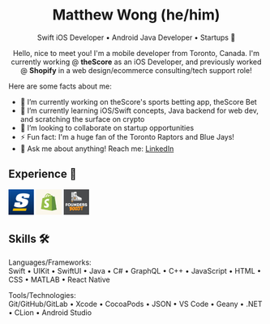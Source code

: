 <h1 align="center">Matthew Wong (he/him)</h1>
<p align="center">Swift iOS Developer • Android Java Developer • Startups 🚀</p>
<p align="center">Hello, nice to meet you! I'm a mobile developer from Toronto, Canada. I'm currently working @ <b>theScore</b> as an iOS Developer, and previously worked @ <b>Shopify</b> in a web design/ecommerce consulting/tech support role!</p>

Here are some facts about me:
- 📱 I’m currently working on theScore's sports betting app, theScore Bet
- 🌱 I’m currently learning iOS/Swift concepts, Java backend for web dev, and scratching the surface on crypto
- 👯 I’m looking to collaborate on startup opportunities
- ⚡ Fun fact: I'm a huge fan of the Toronto Raptors and Blue Jays!
- 💬 Ask me about anything! Reach me: <a href="https://www.linkedin.com/in/mattwong-ca">LinkedIn</a> 
<!-- - 🤔 I’m looking for help with ... -->

<h2>Experience 💼</h2>

<img src="https://github.com/MattWong-ca/MattWong-ca/blob/main/theScore.png" width=10% height=10%>  <img src="https://github.com/MattWong-ca/MattWong-ca/blob/main/Shopify.jpeg" width=10% height=10%>  <img src="https://github.com/MattWong-ca/MattWong-ca/blob/main/FoundersBoost.jpeg" width=10% height=10%>

<h2>Skills 🛠</h2>
Languages/Frameworks:</br>
Swift • UIKit • SwiftUI • Java • C# • GraphQL • C++ • JavaScript • HTML • CSS • MATLAB • React Native
<p></p>
Tools/Technologies:</br>
Git/GitHub/GitLab • Xcode • CocoaPods • JSON • VS Code • Geany • .NET • CLion • Android Studio
